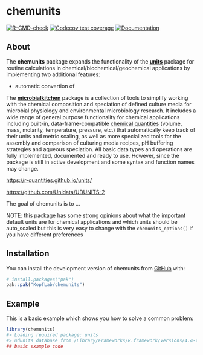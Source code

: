 
<!-- README.md is generated from README.Rmd. Please edit that file -->

# chemunits

<!-- badges: start -->

[![R-CMD-check](https://github.com/KopfLab/chemunits/actions/workflows/R-CMD-check.yaml/badge.svg)](https://github.com/KopfLab/chemunits/actions/workfl%20ows/R-CMD-check.yaml)
[![Codecov test
coverage](https://codecov.io/gh/KopfLab/chemunits/graph/badge.svg)](https://app.codecov.io/gh/KopfLab/chemunits)
[![Documentation](https://img.shields.io/badge/docs-online-green.svg)](https://chemunits.kopflab.org/)
<!-- badges: end -->

## About

The **chemunits** package expands the functionality of the
**[units](https://r-quantities.github.io/units/)** package for routine
calculations in chemical/biochemical/geochemical applications by
implementing two additional features:

- automatic convertion of

The **[microbialkitchen](https://microbialkitchen.kopflab.org/)**
package is a collection of tools to simplify working with the chemical
composition and speciation of defined culture media for microbial
physiology and environmental microbiology research. It includes a wide
range of general purpose functionality for chemical applications
including built-in, data-frame-compatible [chemical
quantities](https://microbialkitchen.kopflab.org/articles/quantities.html)
(volume, mass, molarity, temperature, pressure, etc.) that automatically
keep track of their units and metric scaling, as well as more
specialized tools for the assembly and comparison of culturing media
recipes, pH buffering strategies and aqueous speciation. All basic data
types and operations are fully implemented, documented and ready to use.
However, since the package is still in active development and some
syntax and function names may change.

<https://r-quantities.github.io/units/>

<https://github.com/Unidata/UDUNITS-2>

The goal of chemunits is to …

NOTE: this package has some strong opinions about what the important
default units are for chemical applications and which units should be
auto_scaled but this is very easy to change with the
`chemunits_options()` if you have different preferences

## Installation

You can install the development version of chemunits from
[GitHub](https://github.com/) with:

``` r
# install.packages("pak")
pak::pak("KopfLab/chemunits")
```

## Example

This is a basic example which shows you how to solve a common problem:

``` r
library(chemunits)
#> Loading required package: units
#> udunits database from /Library/Frameworks/R.framework/Versions/4.4-x86_64/Resources/library/units/share/udunits/udunits2.xml
## basic example code
```
